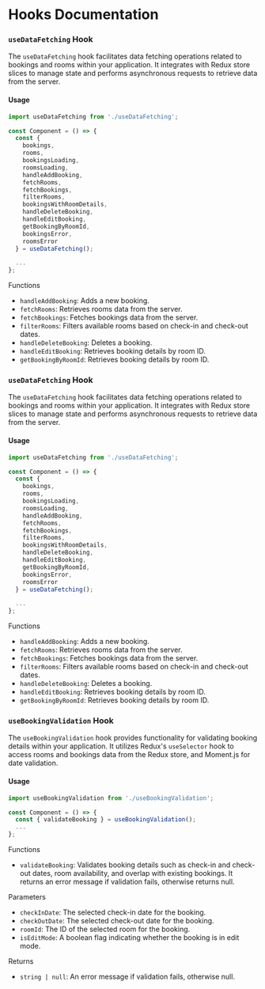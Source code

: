 # Hooks Documentation

### `useDataFetching` Hook

The `useDataFetching` hook facilitates data fetching operations related to bookings and rooms within your application. It integrates with Redux store slices to manage state and performs asynchronous requests to retrieve data from the server.

#### Usage

```javascript
import useDataFetching from './useDataFetching';

const Component = () => {
  const { 
    bookings, 
    rooms, 
    bookingsLoading, 
    roomsLoading, 
    handleAddBooking, 
    fetchRooms, 
    fetchBookings, 
    filterRooms, 
    bookingsWithRoomDetails, 
    handleDeleteBooking, 
    handleEditBooking, 
    getBookingByRoomId, 
    bookingsError, 
    roomsError 
  } = useDataFetching();

  ...
};
```

Functions
- `handleAddBooking`: Adds a new booking.
- `fetchRooms`: Retrieves rooms data from the server.
- `fetchBookings`: Fetches bookings data from the server.
- `filterRooms`: Filters available rooms based on check-in and check-out dates.
- `handleDeleteBooking`: Deletes a booking.
- `handleEditBooking`: Retrieves booking details by room ID.
- `getBookingByRoomId`: Retrieves booking details by room ID.


### `useDataFetching` Hook

The `useDataFetching` hook facilitates data fetching operations related to bookings and rooms within your application. It integrates with Redux store slices to manage state and performs asynchronous requests to retrieve data from the server.

#### Usage

```javascript
import useDataFetching from './useDataFetching';

const Component = () => {
  const { 
    bookings, 
    rooms, 
    bookingsLoading, 
    roomsLoading, 
    handleAddBooking, 
    fetchRooms, 
    fetchBookings, 
    filterRooms, 
    bookingsWithRoomDetails, 
    handleDeleteBooking, 
    handleEditBooking, 
    getBookingByRoomId, 
    bookingsError, 
    roomsError 
  } = useDataFetching();

  ...
};
```

Functions
- `handleAddBooking`: Adds a new booking.
- `fetchRooms`: Retrieves rooms data from the server.
- `fetchBookings`: Fetches bookings data from the server.
- `filterRooms`: Filters available rooms based on check-in and check-out dates.
- `handleDeleteBooking`: Deletes a booking.
- `handleEditBooking`: Retrieves booking details by room ID.
- `getBookingByRoomId`: Retrieves booking details by room ID.


### `useBookingValidation` Hook

The `useBookingValidation` hook provides functionality for validating booking details within your application. It utilizes Redux's `useSelector` hook to access rooms and bookings data from the Redux store, and Moment.js for date validation.

#### Usage

```javascript
import useBookingValidation from './useBookingValidation';

const Component = () => {
  const { validateBooking } = useBookingValidation();
  ...
};
```

Functions
- `validateBooking`: Validates booking details such as check-in and check-out dates, room availability, and overlap with existing bookings. It returns an error message if validation fails, otherwise returns null.

Parameters
- `checkInDate`: The selected check-in date for the booking.
- `checkOutDate`: The selected check-out date for the booking.
- `roomId`: The ID of the selected room for the booking.
- `isEditMode`: A boolean flag indicating whether the booking is in edit mode.

Returns
- `string | null`: An error message if validation fails, otherwise null.
